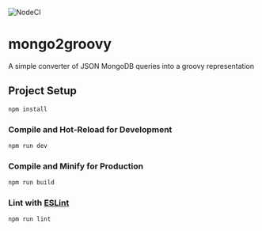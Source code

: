 ![NodeCI](https://github.com/hansmaulwurf23/yorinde/actions/workflows/node.js.yml/badge.svg)

# mongo2groovy

A simple converter of JSON MongoDB queries into a groovy representation

## Project Setup

```sh
npm install
```

### Compile and Hot-Reload for Development

```sh
npm run dev
```

### Compile and Minify for Production

```sh
npm run build
```

### Lint with [ESLint](https://eslint.org/)

```sh
npm run lint
```
